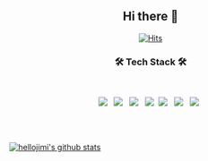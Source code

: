 <div align="center">
  <h2>Hi there 👋</h2>

  [![Hits](https://hits.seeyoufarm.com/api/count/incr/badge.svg?url=https%3A%2F%2Fgithub.com%2Fhellojimi&count_bg=%23265543&title_bg=%23898989&icon=&icon_color=%23E7E7E7&title=hits&edge_flat=false)](https://github.com/hellojimi)

  <!--<img src="https://url.kr/eqriv7">-->
<!--
**hellojimi/hellojimi** is a ✨ _special_ ✨ repository because its `README.md` (this file) appears on your GitHub profile.

Here are some ideas to get you started:

- 🔭 I’m currently working on ...
- 🌱 I’m currently learning ...
- 👯 I’m looking to collaborate on ...
- 🤔 I’m looking for help with ...
- 💬 Ask me about ...
- 📫 How to reach me: ...
- 😄 Pronouns: ...
- ⚡ Fun fact: ...
-->

  <h3 align="center"><b>🛠 Tech Stack 🛠</b></h3>
  </br>
  <p align="center">
  <img src="https://img.shields.io/badge/HTML5-E34F26?style=flat-square&logo=HTML5&logoColor=white"/></a> &nbsp
  <img src="https://img.shields.io/badge/CSS3-1572B6?style=flat-square&logo=CSS3&logoColor=white"/></a> &nbsp
  <img src="https://img.shields.io/badge/JavaScript-F7DF1E?style=flat-square&logo=JavaScript&logoColor=white"/></a> &nbsp
  <img src="https://img.shields.io/badge/Java-007396?style=flat-square&logo=Java SVG&logoColor=white"/></a>&nbsp
  <!-- <img src="https://img.shields.io/badge/Android-3DDC84?style=flat-square&logo=Android&logoColor=white"/></a> &nbsp -->
  <!-- <img src="https://img.shields.io/badge/MongoDB-47A248?style=flat-square&logo=MongoDB&logoColor=white"/></a> &nbsp -->
  <img src="https://img.shields.io/badge/MySQL-4479A1?style=flat-square&logo=MySQL&logoColor=white"/></a> &nbsp 
  <!-- <img src="https://img.shields.io/badge/c++-00599C?style=flat-square&logo=c%2B%2B&logoColor=white"/></a> &nbsp -->
  <img src="https://img.shields.io/badge/SpringBoot-6DB33F?style=flat-square&logo=Spring&logoColor=white"/></a> &nbsp
  <img src="https://img.shields.io/badge/Amazon AWS-232F3E?style=flat-square&logo=Amazon%20AWS&logoColor=white"/></a> &nbsp </p>
  </br>
  </br>
</div>

[![hellojimi's github stats](https://github-readme-stats.vercel.app/api/top-langs/?username=hellojimi&show_icons=true&hide_border=true&title_color=004386&icon_color=004386&layout=compact)](https://github.com/hellojimi)

